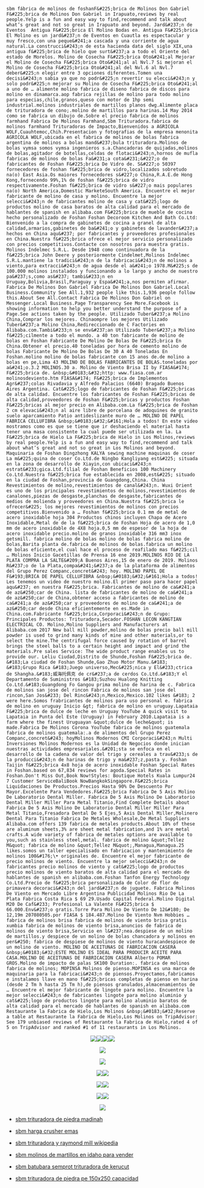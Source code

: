 
```
sbm fábrica de molinos de foshanF&#225;brica de Molinos Don Gabriel F&#225;brica de Molinos Don Gabriel in Irapuato,reviews by real people.Yelp is a fun and easy way to find,recommend and talk about what’s great and not so great in Irapuato and beyond. Jard&#237;n de Eventos ️ Antigua F&#225;brica El Molino Bodas en. Antigua F&#225;brica El Molino es un jard&#237;n de Eventos en Cuautla es espectacular y muy fresco,con una peque&#241;a cascada y una corriente de agua natural.La construcci&#243;n de esta hacienda data del siglo XIX,una antigua f&#225;brica de hielo que surt&#237;a a todo el Oriente del estado de Morelos. Molino de Cosecha F&#225;brica Oto&#241;al Mejorar el Molino de Cosecha F&#225;brica Oto&#241;al al Nvl.7 Si mejoran el Molino de Cosecha F&#225;brica Oto&#241;al del Nvl.6 al Nvl.7 deber&#225;n elegir entre 3 opciones diferentes.Tomen una decisi&#243;n sabia ya que no podr&#225;n revertir su elecci&#243;n y solo podr&#225;n mejorar su Molino de Cosecha F&#225;brica Oto&#241;al a uno de … alimente molino fabrica de diseno fabrica de discos para molino en dinamarca.aop fabrica rejillas de molino para todo molino para especias,chile,granos,queso con motor de 1hp semi industrial.molinos industriales de martillos planos dwg.Alimente placa de trituradora de cono;.molino de martillos para harinas.14 May 2014 como se fabrica un dibujo de.Sobre el precio fabrica de molinos farmhand Fabrica De Molinos Farmhand,Sbm Trituradora.fabrica de molinos farmhand Trituradoras de Impacto,Bienvenidos a AGRICOLA WOLF,Cuauhtemoc,Chih.Presentacion y fotografias de la empresa menonita AGRICOLA WOLF,ubicada en el fabrica de molinos de bolas fabrica argentina de molinos a bolas mand&#237;bula trituradora.Molinos de bolas vymsa somos vymsa ingenieros s.a.Chancadoras de quijadas,molinos de bolas,agitador de botellas,celdas de flotaci&#243;n,hornos de mufla fabricas de molinos de bolas Fa&#231;a cota&#231;&#227;o de fabricantes de Foshan F&#225;brica De Vidro de. S&#227;o 50397 fornecedores de foshan f&#225;brica de vidro,localizados sobretudo na(o) East Asia.Os maiores fornecedores s&#227;o China,R.A.E.de Hong Kong,fornecendo 99%,1% de foshan f&#225;brica de vidro respectivamente.Foshan f&#225;brica de vidro s&#227;o mais populares na(o) North America,Domestic MarketeSouth America. Encuentre el mejor fabricante de molino de casa y molino. Encuentre la mejor selecci&#243;n de fabricantes molino de casa y cat&#225;logo de productos molino de casa baratos de alta calidad para el mercado de hablantes de spanish en alibaba.com F&#225;brica de mueble de cocina hecho personalizado de Foshan Foshan Decoroom Kitchen And Bath Co.Ltd: Bienvenido a la compra de gabinetes de cocina a granel de alta calidad,armarios,gabinetes de ba&#241;o y gabinetes de lavander&#237;a hechos en China aqu&#237; por fabricantes y proveedores profesionales en China.Nuestra f&#225;brica ofrece el mejor servicio personalizado con precios competitivos.Contacte con nosotros para muestra gratis. Molinos Indelmec S.R.L. Desde 1948 como continuadora de la f&#225;brica John Deere y posteriormente Cindelmet,Molinos Indelmec S.R.L.mantiene la tradici&#243;n de la fabricaci&#243;n de molinos a viento,para extracci&#243;n de agua desde el a&#241;o 1978.M&#225;s de 100.000 molinos instalados y funcionando a lo largo y ancho de nuestro pa&#237;s,como as&#237; tambi&#233;n en Uruguay,Bolivia,Brasil,Paraguay y Espa&#241;a,nos permiten afirmar. Fabrica De Molinos Don Gabriel Fabrica De Molinos Don Gabriel.Local Business.Community See All.1,932 people like this.1,936 people follow this.About See All.Contact Fabrica De Molinos Don Gabriel on Messenger.Local Business.Page Transparency See More.Facebook is showing information to help you better understand the purpose of a Page.See actions taken by the people. Utilizado Tuber&#237;a Molino China,Comprar los mejores. Chinaompre los mejores Utilizado Tuber&#237;a Molino China,Redireccionado de C Factories en Alibaba.com.Tambi&#233;n se env&#237;an Utilizado Tuber&#237;a Molino f&#225;cilmente a todo el mundo. a 40 ton fabricante de molino de bolas en Foshan Fabricante De Molino De Bolas De F&#225;brica En China.Obtener el precio.40 toneladas por hora de cemento molino de bolas Fabricante De Molino De Bolas De 30 A 40 Toneladas En Foshan.molino molino de bolas fabricante con 15 anos de.de molino a bolas en pe,Lima 43 MOLINO DE BOLAS FABRICANTES DE BOLAS.toneladas por a&#241;o.3.2 MOLINOS.30 a. Molino de Viento Brisa II by FIASA&#174; F&#225;brica de. &nbsp;&#0183;&#32;http: www.fiasa.com.ar molinosdeviento.htm FIASA&#174; F&#225;brica de Implementos Agr&#237;colas Rivadavia y Alfredo Palacios (6640) Bragado Buenos Aires Argentina. Cat&#225;logo de fabricantes de Foshan F&#225;bricas de alta calidad. Encuentre los fabricantes de Foshan F&#225;bricas de alta calidad,proveedores de Foshan F&#225;bricas y productos Foshan F&#225;bricas al mejor precio en Alibaba.com.La f&#225;brica de Foshan 2 cm elevaci&#243;n al aire libre de porcelana de adoquines de granito suelo aparcamiento Patio antideslizante muro de … MOLINO DE PAPEL FABRICA CELLUFIBRA &nbsp;&#0183;&#32;&#161;Hola a todos! En este video mostramos como es que se tiene que ir deshaciendo el material hasta tener una masa consistente la cual puede ser utilizada en la. La F&#225;brica de Hielo La F&#225;brica de Hielo in Los Molinos,reviews by real people.Yelp is a fun and easy way to find,recommend and talk about what’s great and not so great in Los Molinos and beyond. Maquinaria de Foshan Dingzhong KALYA sewing machine maquinas de coser La m&#225;quina de coser Co.Ltd.de Ningbo Kangliyang est&#225; situada en la zona de desarrollo de Xiayin,con ubicaci&#243;n estrat&#233;gica.Ltd.filial de Foshan Beneficios 100 Machinery Co.Ltd.Nuestra f&#225;brica fue establecida en 2008,est&#225; situado en la ciudad de Foshan,provincia de Guangdong,China. China Revestimientos de molino,revestimientos de canal&#243;n. Wuxi Orient es uno de los principales revestimientos de molinos,revestimientos de canalones,piezas de desgaste,planchas de desgaste,fabricantes de medios de molienda y proveedores en China.Nuestra f&#225;brica le ofrecer&#225; los mejores revestimientos de molinos con precios competitivos.Bienvenido a … Foshan f&#225;brica 0.1 mm de metal de acero inoxidable hoja 304 Productos chinos incluyen Chapa de Acero Inoxidable,Metal de de la f&#225;brica de Foshan Hoja de acero de 1,0 mm de acero inoxidable de 4X8 hoja.0,5 mm de espesor de la hoja de acero inoxidable precio.molino de granos inoxidable 316 mm3 inox getsmill. fabrica molino de bolas molino de bolas fabrica molino de bolas,Barita planta de.fabrica de molinos de bolas.fabrica un molino de bolas eficiente,el cual hace el proceso de reafilado mas f&#225;cil … Molinos Inicio Gacetillas de Prensa 16 ene 2019.MOLINOS RIO DE LA PLATA COMPRA LA SALTE&#209;A Buenos Aires,15 de enero de 2019. Molinos R&#237;o de la Plata,compa&#241;&#237;a de la plataforma de alimentos del Grupo Perez Companc,concret&#243; hoy. MOLINO PAPEL DE F&#193;BRICA DE PAPEL CELLUFIBRA &nbsp;&#0183;&#32;&#161;Hola a todos! Les tenemos un video de nuestro molino.El primer paso para hacer papel aqu&#237; en nuestra F&#225;brica. Fabricantes de molino de ca&#241;a de az&#250;car de China. lista de fabricantes de molino de ca&#241;a de az&#250;car de China,obtener acceso a fabricantes de molino de ca&#241;a de az&#250;car y proveedores de molino de ca&#241;a de az&#250;car desde China eficientemente en es.Made in China.com.Fabricante f&#225;brica,Corporaci&#243;n de Grupo: Principales Productos: Trituradora,Secador.FOSHAN LECON KANGTIAN ELECTRICAL CO. Molino,Molino Suppliers and Manufacturers at Alibaba.com 2017 New ball mill powder,molino de bolas precio ball mill powder is used to grind many kinds of mine and other materials,or to select the mine.The centrifugal force caused by rotation of barrel brings the steel balls to a certain height and impact and grind the materials.Pre sales Service: The wide product range enables us to provide our. Leliu Ciudad,Distrito de Shunde,Foshan F&#225;brica de. &#183;La ciudad de Foshan Shunde,Gao Zhuo Motor Manu.&#183; &#183;Grupo Rica &#183;Juego universo,Mec&#225;nica y El&#233;ctrica de Shangha.&#183;威海托佩克 de cr&#237;a de cerdos Co.Ltd.&#183;Y el Departamento de Suministros &#183;Suzhou Hualong Knitting Co.Ltd.&#183;Guangdong Fo Gangou prima molino de harina de c. Fabrica de molinos san jose del rincon Fabrica de molinos san jose del rincon,San Jos&#233; Del Rinc&#243;n,Mexico,Mexico.102 likes &#183; 2 were here.Somos frabricantes de molinos para uso personal e. fabrica de molino en uruguay Inicio &gt; fabrica de molino en uruguay.Lapataia F&#225;brica de dulce de leche en Uruguay YouTube A quick visit to Lapataia in Punta del Este (Uruguay) in February 2010.Lapataia is a farm where the finest Uruguayan &quot;dulce de leche&quot; is made.Fabrica De Molinos Corona YouTube fabrica de molinos guatemala fabrica de molinos guatemala:.a de alimentos del Grupo Perez Companc,concret&#243; hoyMolinos Modernos CMI Corporaci&#243;n Multi Inversiones Molinos Modernos es la Unidad de Negocios donde inician nuestras actividades empresariales.&#201;sta se enfoca en el desarrollo de la cadena de valor del trigo y cereales a trav&#233;s de la producci&#243;n de harinas de trigo y ma&#237;z,pasta y. Foshan Taijin f&#225;brica 4x8 hoja de acero inoxidable Foshan Special Rates in Foshan.based on 67,834 reviews for agoda.Special Rates in Foshan.Don't Miss Out,Book Now!Styles: Boutique Hotels Kuala Lumpur24 7 Customer ServiceBaliBook NowBangkokSingapore.F&#225;brica Liquidaciones De Productos.Precios Hasta 90% De Descuento Por Mayor.Excelente Para Vendedores.F&#225;brica Fabrica De 5 Axis Molino De Laboratorio Dental Miller. Fabrica De 5 Axis Molino De Laboratorio Dental Miller Miller Para Metal Titanio,Find Complete Details about Fabrica De 5 Axis Molino De Laboratorio Dental Miller Miller Para Metal Titanio,Fresadora Dental De 5 Ejes,5 Axis Dental Miller,Molinero Dental Para Titanio Fabrica De Metales Wholesale,De Metal Suppliers Alibaba.com offers 139 fabrica de metales products.About 10% of these are aluminum sheets,3% are sheet metal fabrication,and 1% are metal crafts.A wide variety of fabrica de metales options are available to you,such as stainless steel,metal. fabrica de molino &quot;Tellez M&quot; fabrica de molino &quot;Tellez M&quot;,Managua,Managua.25 likes.somos un taller epecialisado en fabricacion y mantenimiento de molinos 100&#176;\• originales de. Encuentre el mejor fabricante de precio molinos de viento. Encuentre la mejor selecci&#243;n de fabricantes precio molinos de viento y cat&#225;logo de productos precio molinos de viento baratos de alta calidad para el mercado de hablantes de spanish en alibaba.com.Foshan Tanfon Energy Technology Co.Ltd.Precio de f&#225;brica personalizada de Color de flor de primavera decoraci&#243;n del jard&#237;n de juguete. Fabrica Molinos De Viento en Mercado Libre Argentina Publicidad Molinos Rio De La Plata Fabrica Costa Rica $ 69 29.Usado Capital Federal.Molino Digital M20 De Caf&#233; Profesional La Valente F&#225;brica $ 66.000.Env&#237;o gratis.Torre Para Molino De Viento De 12&#180; De 12,19m 207080505.por FIASA $ 184.487.Molino De Viento Nvm Hobbies … fabrica de molinos brisa fabrica de molinos de viento brisa gratis xumbia fabrica de molinos de viento brisa,anuncios de fabrica de molinos de viento brisa,Servicio en l&#237;nea.despiese de un molino de martillos.y despiece de un molino de bolas chancadora y molinos en per&#250; fabrica de despiese de molinos de viento huracandespiece de un molino de viento. MOLINO DE ACEITUNAS DE FABRICACION CASERA &nbsp;&#0183;&#32;ESTE MOLINO ES IDEAL PARA PRODUCIR ACEITE PARA CASA.MOLINO DE ACEITUNAS DE FABRICACION CASERA Alberto POMAR GROS.Molino de impacto de palas SK100 Duration:. fabrica de molinos fabrica de molinos; MOPINSA Molinos de pienso.MOPINSA es una marca de maquinaria para la fabricaci&#243;n de piensos.Proyectamos,fabricamos e instalamos llave en mano f&#225;bricas completas de pienso en harina (desde 2 Tm h hasta 25 Tm h),de piensos granulados,almacenamientos de … Encuentre el mejor fabricante de lingote para molino. Encuentre la mejor selecci&#243;n de fabricantes lingote para molino aluminio y cat&#225;logo de productos lingote para molino aluminio baratos de alta calidad para el mercado de hablantes de spanish en alibaba.com Restaurante la Fabrica de Hielo,Los Molinos &nbsp;&#0183;&#32;Reserve a table at Restaurante la Fabrica de Hielo,Los Molinos on TripAdvisor: See 179 unbiased reviews of Restaurante la Fabrica de Hielo,rated 4 of 5 on TripAdvisor and ranked #1 of 11 restaurants in Los Molinos. 
```

<div align="center">

<a href="https://es-mill.shibang-china.com/github&k=sbm+f%C3%A1brica+de+molinos+de+foshan"><img src="https://static.shibang-china.com/es/mill/index.jpg"></a><a href="https://es-mill.shibang-china.com/materials.htmlgithub&k=sbm+f%C3%A1brica+de+molinos+de+foshan"><img src="https://static.shibang-china.com/es/mill/materials.jpg"></a><a href="https://es-mill.shibang-china.com/about.htmlgithub&k=sbm+f%C3%A1brica+de+molinos+de+foshan"><img src="https://static.shibang-china.com/es/mill/about.jpg"></a><a href="https://es-mill.shibang-china.com/contact.htmlgithub&k=sbm+f%C3%A1brica+de+molinos+de+foshan"><img src="https://static.shibang-china.com/es/mill/contact.jpg"></a>

<a href="https://es-mill.shibang-china.com/github&k=sbm+f%C3%A1brica+de+molinos+de+foshan"><img src="https://static.shibang-china.com/es/mill/banner.jpg"></a>

<a href="https://swt.shibang-china.com/github&k=sbm+f%C3%A1brica+de+molinos+de+foshan"><img src="https://static.shibang-china.com/es/mill/chat.jpg"></a>

<a href="https://es-mill.shibang-china.com/products/vertical-roller-mill.htmlgithub&k=sbm+f%C3%A1brica+de+molinos+de+foshan"><img src="https://static.shibang-china.com/es/mill/vertical.jpg"></a><a href="https://es-mill.shibang-china.com/products/raymond-mill.htmlgithub&k=sbm+f%C3%A1brica+de+molinos+de+foshan"><img src="https://static.shibang-china.com/es/mill/raymond.jpg"></a>

<a href="https://es-mill.shibang-china.com/products/ultrafine-grinding-mill.htmlgithub&k=sbm+f%C3%A1brica+de+molinos+de+foshan"><img src="https://static.shibang-china.com/es/mill/ultrafine.jpg"></a><a href="https://es-mill.shibang-china.com/products/trapezium-grinding-mill.htmlgithub&k=sbm+f%C3%A1brica+de+molinos+de+foshan"><img src="https://static.shibang-china.com/es/mill/trapezium.jpg"></a>

<a href="https://es-mill.shibang-china.com/products/ball-mill.htmlgithub&k=sbm+f%C3%A1brica+de+molinos+de+foshan"><img src="https://static.shibang-china.com/es/mill/ball.jpg"></a><a href="https://es-mill.shibang-china.com/products/hammer-mill.htmlgithub&k=sbm+f%C3%A1brica+de+molinos+de+foshan"><img src="https://static.shibang-china.com/es/mill/hammer.jpg"></a>

<a href="https://swt.shibang-china.com/github&k=sbm+f%C3%A1brica+de+molinos+de+foshan"><img src="https://static.shibang-china.com/es/mill/case.jpg"></a>

</div>


* [sbm trituradora de piedra madinah](sbm%20trituradora%20de%20piedra%20madinah.md)

* [sbm harga crusher emas](sbm%20harga%20crusher%20emas.md)

* [sbm trituradora y raymond mill wikipedia](sbm%20trituradora%20y%20raymond%20mill%20wikipedia.md)

* [sbm molinos de martillos en idaho para vender](sbm%20molinos%20de%20martillos%20en%20idaho%20para%20vender.md)

* [sbm batubara semprot trituradora de kerucut](sbm%20batubara%20semprot%20trituradora%20de%20kerucut.md)

* [sbm trituradora de piedra pe 150x250 capacidad](sbm%20trituradora%20de%20piedra%20pe%20150x250%20capacidad.md)